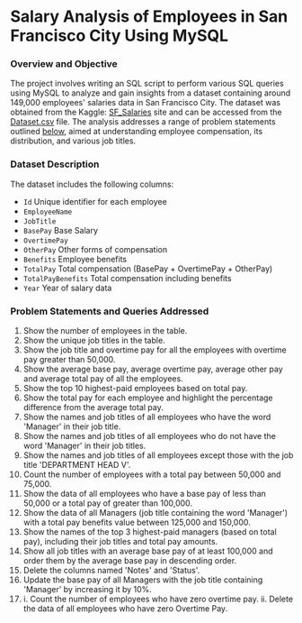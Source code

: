 # Salary Analysis of Employees in San Francisco City Using MySQL

### Overview and Objective
The project involves writing an SQL script to perform various SQL queries using MySQL to analyze and gain insights from a dataset containing around 149,000 employees' salaries data in San Francisco City. The dataset was obtained from the Kaggle: [SF_Salaries](https://www.kaggle.com/datasets/kaggle/sf-salaries) site and can be accessed from the [Dataset.csv](docs/dataset.csv) file.
The analysis addresses a range of problem statements outlined [below](#Problem-Statements-and-Queries-Addressed), aimed at understanding employee compensation, its distribution, and various job titles.


### Dataset Description
The dataset includes the following columns:
- `Id` Unique identifier for each employee
- `EmployeeName`
- `JobTitle`
- `BasePay` Base Salary
- `OvertimePay`
- `OtherPay` Other forms of compensation
- `Benefits` Employee benefits
- `TotalPay` Total compensation (BasePay + OvertimePay + OtherPay)
- `TotalPayBenefits` Total compensation including benefits
- `Year` Year of salary data


### Problem Statements and Queries Addressed
1.	Show the number of employees in the table.
2.	Show the unique job titles in the table.
3.	Show the job title and overtime pay for all the employees with overtime pay greater than 50,000.
4.	Show the average base pay, average overtime pay, average other pay and average total pay of all the employees.
5.	Show the top 10 highest-paid employees based on total pay.
6.	Show the total pay for each employee and highlight the percentage difference from the average total pay.
7.	Show the names and job titles of all employees who have the word 'Manager' in their job title.
8.	Show the names and job titles of all employees who do not have the word 'Manager' in their job titles.
9.	Show the names and job titles of all employees except those with the job title 'DEPARTMENT HEAD V'.
10.	Count the number of employees with a total pay between 50,000 and 75,000.
11.	Show the data of all employees who have a base pay of less than 50,000 or a total pay of greater than 100,000.
12.	Show the data of all Managers (job title containing the word 'Manager') with a total pay benefits value between 125,000 and 150,000.
13.	Show the names of the top 3 highest-paid managers (based on total pay), including their job titles and total pay amounts.
14.	Show all job titles with an average base pay of at least 100,000 and order them by the average base pay in descending order.
15.	Delete the columns named 'Notes' and 'Status'.
16.	Update the base pay of all Managers with the job title containing 'Manager' by increasing it by 10%.
17.	i.  Count the number of employees who have zero overtime pay.
    ii. Delete the data of all employees who have zero Overtime Pay.
